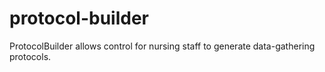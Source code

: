 # protocol-builder
ProtocolBuilder allows control for nursing staff to generate data-gathering protocols.
